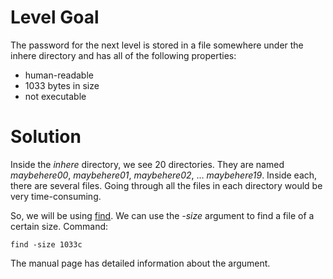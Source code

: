 # Level Goal
The password for the next level is stored in a file somewhere under the inhere directory and has all of the following properties:
* human-readable
* 1033 bytes in size
* not executable

# Solution

Inside the *inhere* directory, we see 20 directories. They are named *maybehere00*, *maybehere01*, *maybehere02*, ... *maybehere19*. Inside each, there are several files. Going through all the files in each directory would be very time-consuming. 

So, we will be using [find](https://man7.org/linux/man-pages/man1/find.1.html). We can use the *-size* argument to find a file of a certain size. 
Command:
```
find -size 1033c
```
The manual page has detailed information about the argument. 
